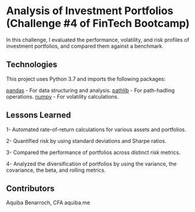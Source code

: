 # Analysis of Investment Portfolios (Challenge #4 of FinTech Bootcamp)

In this challenge, I evaluated the performance, volatility, and risk profiles of investment portfolios, and compared them against a benchmark. 

## Technologies

This project uses Python 3.7 and imports the following packages:

[pandas](https://pandas.pydata.org/docs/) - For data structuring and analysis.
[pathlib](https://docs.python.org/3/library/pathlib.html) - For path-hadling operations.
[numpy](https://numpy.org/devdocs/) - For volatility calculations.

## Lessons Learned

1- Automated rate-of-return calculations for various assets and portfolios.

2- Quantified risk by using standard deviations and Sharpe ratios.

3- Compared the performance of portfolios across distinct risk metrics.

4- Analyzed the diversification of portfolios by using the variance, the covariance, the beta, and rolling metrics.

## Contributors

Aquiba Benarroch, CFA
aquiba.me